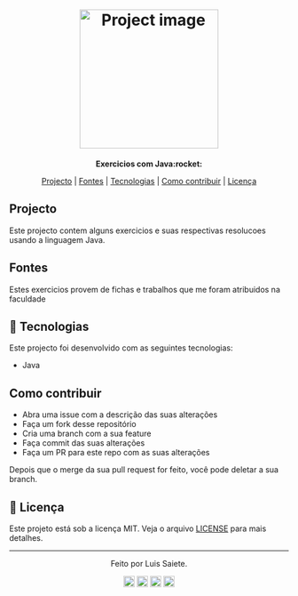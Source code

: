 <h1 align="center">
 <img src="https://static.javatpoint.com/core/images/java-logo2.png" width="250" alt="Project image">
</h1>

<p align="center"><b>Exercicios com Java:rocket:</b></p>

<p align="center">
 <a href="#projecto">Projecto</a> | 
 <a href="#fontes">Fontes</a> | 
 <a href="#rocket-tecnologias">Tecnologias</a> | 
 <a href="#como-contribuir">Como contribuir</a> | 
 <a href="#memo-licença">Licença</a>
</p>

## Projecto
  Este projecto contem alguns exercicios e suas respectivas resolucoes usando a linguagem Java.
  
## Fontes
Estes exercicios provem de fichas e trabalhos que me foram atribuidos na faculdade

## :rocket: Tecnologias
Este projecto foi desenvolvido com as seguintes tecnologias:
* Java

## Como contribuir
* Abra uma issue com a descrição das suas alterações
* Faça um fork desse repositório
* Cria uma branch com a sua feature
* Faça commit das suas alterações
* Faça um PR para este repo com as suas alterações

Depois que o merge da sua pull request for feito, você pode deletar a sua branch.

## :memo: Licença
Este projeto está sob a licença MIT. Veja o arquivo [LICENSE](LICENSE) para mais detalhes.

---
<p align="center">
Feito por Luis Saiete.
</p>

<p align="center">
  <a href="https://twitter.com/ltsaiete" target="_blank"><img align="center" src="https://cdn.jsdelivr.net/npm/simple-icons@5.14.0/icons/twitter.svg" alt="ltsaiete" width="20" height="20" /></a>
  <a href="https://www.linkedin.com/in/ltsaiete/" target="_blank"><img align="center" src="https://cdn.jsdelivr.net/npm/simple-icons@5.14.0/icons/linkedin.svg" alt="ltsaiete" width="20" height="20" /></a>
  <a href="https://instagram.com/ltsaiete/" target="_blank"><img align="center" src="https://cdn.jsdelivr.net/npm/simple-icons@5.14.0/icons/instagram.svg" alt="ltsaiete" width="20" height="20" /></a>
  <a href="https://fb.com/ltsaiete/" target="_blank"><img align="center" src="https://cdn.jsdelivr.net/npm/simple-icons@5.14.0/icons/facebook.svg" alt="ltsaiete" width="20" height="20" /></a>
</p>
